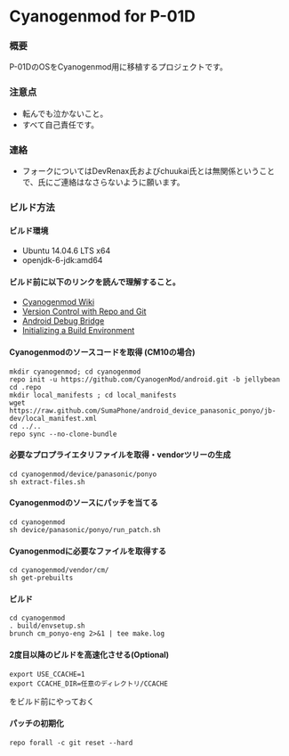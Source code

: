 Cyanogenmod for P-01D
=====================

### 概要
P-01DのOSをCyanogenmod用に移植するプロジェクトです。

### 注意点
*   転んでも泣かないこと。
*   すべて自己責任です。

### 連絡
*   フォークについてはDevRenax氏およびchuukai氏とは無関係ということで、氏にご連絡はなさらないように願います。
   
### ビルド方法

#### ビルド環境
*   Ubuntu 14.04.6 LTS x64
*   openjdk-6-jdk:amd64


#### ビルド前に以下のリンクを読んで理解すること。
*  [Cyanogenmod Wiki](http://wiki.cyanogenmod.com/index.php?title=Main_Page)
*  [Version Control with Repo and Git](http://source.android.com/source/version-control.html)
*  [Android Debug Bridge](http://developer.android.com/tools/help/adb.html)
*  [Initializing a Build Environment](http://source.android.com/source/initializing.html)

#### Cyanogenmodのソースコードを取得 (CM10の場合)
	mkdir cyanogenmod; cd cyanogenmod
	repo init -u https://github.com/CyanogenMod/android.git -b jellybean
	cd .repo
	mkdir local_manifests ; cd local_manifests
	wget https://raw.github.com/SumaPhone/android_device_panasonic_ponyo/jb-dev/local_manifest.xml
	cd ../..
	repo sync --no-clone-bundle

#### 必要なプロプライエタリファイルを取得・vendorツリーの生成
	cd cyanogenmod/device/panasonic/ponyo
	sh extract-files.sh
	
#### Cyanogenmodのソースにパッチを当てる
	cd cyanogenmod
	sh device/panasonic/ponyo/run_patch.sh

#### Cyanogenmodに必要なファイルを取得する
	cd cyanogenmod/vendor/cm/
	sh get-prebuilts

#### ビルド
	cd cyanogenmod
	. build/envsetup.sh
	brunch cm_ponyo-eng 2>&1 | tee make.log

#### 2度目以降のビルドを高速化させる(Optional)
	export USE_CCACHE=1
	export CCACHE_DIR=任意のディレクトリ/CCACHE

をビルド前にやっておく

#### パッチの初期化
	repo forall -c git reset --hard
